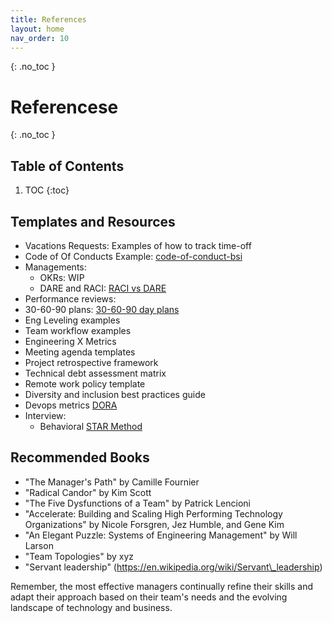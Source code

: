 ```yaml
---
title: References
layout: home
nav_order: 10
---
```

{: .no_toc }
# Referencese

{: .no_toc }
## Table of Contents

1. TOC
{:toc}

## Templates and Resources

* Vacations Requests: Examples of how to track time-off  
* Code of Of Conducts Example: [code-of-conduct-bsi](https://app.vanta.com/policies/code-of-conduct-bsi) 
* Managements:
    * OKRs: WIP  
    * DARE and RACI: [RACI vs DARE](https://www.mckinsey.com/capabilities/people-and-organizational-performance/our-insights/the-organization-blog/the-limits-of-raci-and-a-better-way-to-make-decisions)
* Performance reviews:   
* 30-60-90 plans: [30-60-90 day plans](https://www.notion.so/8e5d61270f40493bb42979937f7ecbf8?pvs=21)  
* Eng Leveling examples  
* Team workflow examples
* Engineering X Metrics
* Meeting agenda templates
* Project retrospective framework
* Technical debt assessment matrix
* Remote work policy template
* Diversity and inclusion best practices guide
* Devops metrics [DORA](https://www.atlassian.com/devops/frameworks/dora-metrics)
* Interview:
    * Behavioral [STAR Method](https://www.coursera.org/ca/articles/star-interview-questions?utm_medium=sem&utm_source=gg&utm_campaign=B2C_NAMER__coursera_FTCOF_career-academy_pmax-enhanced-NRL-w/in-14d-new-cust-country-US-country-CA&campaignid=20397118025&adgroupid=6472952357&device=c&keyword=&matchtype=&network=x&devicemodel=&adposition=&creativeid=6472952357&hide_mobile_promo&gad_source=1&gclid=CjwKCAjwl6-3BhBWEiwApN6_kq-NduO_Zg9ITAdP5eu_ucT52K4YRki40paKYWSmHPRQEyuwq_eSsBoCx4YQAvD_BwE)
    
## Recommended Books
- "The Manager's Path" by Camille Fournier
- "Radical Candor" by Kim Scott
- "The Five Dysfunctions of a Team" by Patrick Lencioni
- "Accelerate: Building and Scaling High Performing Technology Organizations" by Nicole Forsgren, Jez Humble, and Gene Kim
- "An Elegant Puzzle: Systems of Engineering Management" by Will Larson
- "Team Topologies" by xyz
- "Servant leadership" (https://en.wikipedia.org/wiki/Servant\_leadership)

Remember, the most effective managers continually refine their skills and adapt their approach based on their team's needs and the evolving landscape of technology and business.

